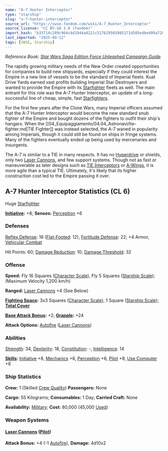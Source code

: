 ```yaml
---
name: "A-7 Hunter Interceptor"
type: "starship"
slug: "a-7-hunter-interceptor"
source_url: "https://swse.fandom.com/wiki/A-7_Hunter_Interceptor"
source_license: "CC BY-SA 3.0 (Fandom)"
import_hash: "b33714c289c964c4d1944a8221c517629503985171d585edbe499a72077cbaf2"
last_imported: "2025-09-12"
tags: [SWSE, Starship]
---
```

*Reference Book: [Star Wars Saga Edition Force Unleashed Campaign Guide](https://swse.fandom.com/wiki/Star_Wars_Saga_Edition_Force_Unleashed_Campaign_Guide)*

The rapidly growing military needs of the New Order created opportunities for companies to build new shipyards, especially if they could interest the Empire in a new line of vessels to be the standard of Imperial fleets. Kuat Drive Yards earned vast profits building Imperial Star Destroyers and wanted to provide the Empire with its [Starfighter](https://swse.fandom.com/wiki/Starfighter) fleets as well. The main entrant for this role was the A-7 Hunter Interceptor, an update of a long-successful line of cheap, simple, fast [Starfighters](https://swse.fandom.com/wiki/Starfighters).

For the first few years after the Clone Wars, many Imperial officers assumed that the A-7 Hunter Interceptor would become the new standard snub fighter of the Empire and bought dozens of the fighters to outfit their ship's hangars. When the [[04_Equipaggiamento/04.04_Astronavi/tie-fighter.md|TIE Fighter]] was instead selected, the A-7 waned in popularity among Imperials, though it could still be found on ships in fringe systems. Many of the fighters eventually ended up being used by mercenaries and insurgents.

The A-7 is similar to a TIE in many respects. It has no [Hyperdrive](https://swse.fandom.com/wiki/Hyperdrive) or shields, only two [Laser Cannons](https://swse.fandom.com/wiki/Laser_Cannons), and few support systems. Though not as fast or maneuverable as later designs such as [TIE Interceptors](https://swse.fandom.com/wiki/TIE_Interceptors) or [A-Wings](https://swse.fandom.com/wiki/A-Wings), it is more agile than a typical TIE. Ultimately, it's likely that its higher construction cost led to the Empire passing it over.

## A-7 Hunter Interceptor Statistics (CL 6)
Huge [Starfighter](https://swse.fandom.com/wiki/Starfighter)

**[Initiative](https://swse.fandom.com/wiki/Initiative):** +8; **Senses:** [Perception](https://swse.fandom.com/wiki/Perception) +6
### Defenses
[Reflex Defense](https://swse.fandom.com/wiki/Reflex_Defense_(Vehicles)): 16 ([Flat-Footed](https://swse.fandom.com/wiki/Flat-Footed): 12), [Fortitude Defense](https://swse.fandom.com/wiki/Fortitude_Defense_(Vehicles)): 22; +4 Armor, [Vehicular Combat](https://swse.fandom.com/wiki/Vehicular_Combat)

Hit Points: 60; [Damage Reduction](https://swse.fandom.com/wiki/Damage_Reduction): 10; [Damage Threshold](https://swse.fandom.com/wiki/Damage_Threshold_(Vehicles)): 32
### Offense
**Speed:** Fly 16 Squares ([Character Scale](https://swse.fandom.com/wiki/Character_Scale)), Fly 5 Squares ([Starship Scale](https://swse.fandom.com/wiki/Starship_Scale)); (Maximum Velocity 1,200 km/h)

**Ranged:** [Laser Cannons](https://swse.fandom.com/wiki/Laser_Cannons) +4 (See Below)

**[Fighting Space](https://swse.fandom.com/wiki/Fighting_Space):** 3x3 Squares ([Character Scale](https://swse.fandom.com/wiki/Character_Scale)), 1 Square ([Starship Scale](https://swse.fandom.com/wiki/Starship_Scale)); **[Total Cover](https://swse.fandom.com/wiki/Total_Cover)**

**[Base Attack Bonus](https://swse.fandom.com/wiki/Base_Attack_Bonus):** +2; **[Grapple](https://swse.fandom.com/wiki/Grapple):** +24

**Attack Options:** [Autofire](https://swse.fandom.com/wiki/Autofire_(Vehicle_Combat)) ([Laser Cannons](https://swse.fandom.com/wiki/Laser_Cannons))
### Abilities
[Strength](https://swse.fandom.com/wiki/Strength): 34, [Dexterity](https://swse.fandom.com/wiki/Dexterity): 18, [Constitution](https://swse.fandom.com/wiki/Constitution): -, [Intelligence](https://swse.fandom.com/wiki/Intelligence): 14

**[Skills](https://swse.fandom.com/wiki/Skills):** [Initiative](https://swse.fandom.com/wiki/Initiative) +8, [Mechanics](https://swse.fandom.com/wiki/Mechanics) +6, [Perception](https://swse.fandom.com/wiki/Perception) +6, [Pilot](https://swse.fandom.com/wiki/Pilot) +8, [Use Computer](https://swse.fandom.com/wiki/Use_Computer) +6
### Ship Statistics
**Crew:** 1 (Skilled [Crew Quality](https://swse.fandom.com/wiki/Crew_Quality)) **Passengers:** None

**Cargo:** 55 Kilograms; **Consumables:** 1 Day; **Carried Craft:** None

**Availability:** [Military](https://swse.fandom.com/wiki/Military); **Cost:** 80,000 (45,000 [Used](https://swse.fandom.com/wiki/Used))
### Weapon Systems
#### **[Laser Cannons](https://swse.fandom.com/wiki/Laser_Cannons) ([Pilot](https://swse.fandom.com/wiki/Pilot_(Vehicle_Combat)))**
**Attack Bonus:** +4 (-1 [Autofire](https://swse.fandom.com/wiki/Autofire_(Vehicle_Combat))), **Damage:** 4d10x2